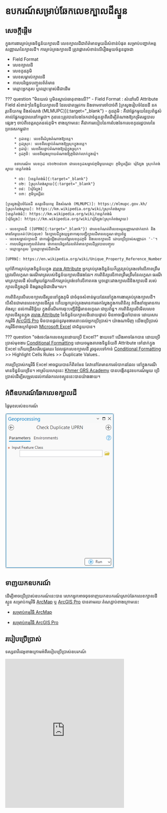 # __ឧបករណ៍សម្រាប់ឆែកលេខក្បាលដីស្ទួន__
## សេចក្តីផ្តើម
ក្នុងការងារគ្រប់គ្រងទិន្នន័យក្បាលដី លេខក្បាលដីជាព័ត៌មានមួយដ៏សំខាន់បំផុត សម្រាប់បញ្ជាក់អត្តសញ្ញាណនៃក្បាលដី។ ការគ្រប់គ្រងក្បាលដី ត្រូវផ្តោតសំខាន់លើរឿងមួយចំនួនដូចជា

- Field Format
- លេខក្បាលដី
- លេខកូដភូមិ
- លេខសម្គាល់ក្បាលដី
- កាលបរិច្ឆេទបញ្ចូលព័ត៌មាន
- ឈ្មោះអ្នកគូស ឬឈ្មោះម្ចាស់ដីជាដើម

??? question "មិនយល់ ឬមិនស្គាល់ធាតុខាងលើ?"
    - Field Format : សំដៅលើ Attribute Field សំខាន់ៗនៃទិន្នន័យក្បាលដី ដែលជាតម្រូវការ និងទាមទារចាំបាច់ពី [ក្រសួងរៀបចំដែនដី នគរូបនីយកម្ម និងសំណង់ (MLMUPC)]{:target="_blank"}
    - កូដភូមិ : គឺជាផ្នែកមួយនៃប្រព័ន្ធសំគាល់ផ្នែករដ្ឋបាលនៅកម្ពុជា។ កូដនេះត្រូវបានបែងចែកជាចំនួនគ្នាពីរដើម្បីតំណាងឱ្យកម្រិតរដ្ឋបាលផ្សេងៗ ចាប់ពីខេត្តរហូតដល់ភូមិ។ ខាងក្រោមនេះ គឺជាការរបៀបនៃការបែងចែកលេខកូដរដ្ឋបាលនៃប្រទេសកម្ពុជា៖

        * កូដខេត្ត: លេខពីរដំបូងតំណាងឱ្យខេត្ត។
        * កូដស្រុក: លេខពីរបន្ទាប់តំណាងឱ្យស្រុកក្នុងខេត្ត។
        * កូដឃុំ: លេខពីរបន្ទាប់តំណាងឱ្យឃុំក្នុងស្រុក។
        * កូដភូមិ: លេខពីរចុងក្រោយតំណាងឱ្យភូមិជាក់លាក់ក្នុងឃុំ។

        ឧទាហរណ៍៖ លេខកូដ ០៦០២០៨០៣ ជាលេខកូដសម្គាល់ភូមិមួយឈ្មោះ ភូមិឬស្សីជះ ឃុំត្បែង ស្រុកកំពង់ស្វាយ ខេត្តកំពង់ធំ

        * ០៦: [ខេត្តកំពង់ធំ]{:target="_blank"}
        * ០២: [ស្រុកកំពង់ស្វាយ]{:target="_blank"}
        * ០៨: [ឃុំត្បែង]
        * ០៣: ភូមិឬស្សីជះ
    
    [ក្រសួងរៀបចំដែនដី នគរូបនីយកម្ម និងសំណង់ (MLMUPC)]: https://mlmupc.gov.kh/
    [ស្រុកកំពង់ស្វាយ]: https://km.wikipedia.org/wiki/ស្រុកកំពង់ស្វាយ
    [ខេត្តកំពង់ធំ]: https://km.wikipedia.org/wiki/ខេត្តកំពង់ធំ
    [ឃុំត្បែង]: https://km.wikipedia.org/wiki/ឃុំត្បែង(ស្រុកកំពង់ស្វាយ)
    
    - លេខក្បាលដី ([UPRN]{:target="_blank"}) ជាលេខកំណត់ពីលេខអត្តសញ្ញាណជាក់លាក់​ និង មានតែមួយគត់(Unique) នៃក្បាលដីក្នុងយុទ្ធនាការចុះបញ្ជីក្បាលដីមានលក្ខណៈជាប្រព័ន្ធ
    - លេខសម្គាល់ក្បាលដី ជាការផ្គុំឡើងដោយតម្លៃលេខកូដភូមិ និងលេខក្បាលដី ដោយប្រើប្រាស់សញ្ញាដក '-'។
    - កាលបរិច្ឆេទបញ្ចូលព័ត៌មាន ជាកាលបរិច្ឆេទដែលព័ត៌មានក្បាលដីត្រូវបានបញ្ចូល
    - ឈ្មោះអ្នកគូស ឬឈ្មោះម្ចាស់ដីជាដើម

    [UPRN]: https://en.wikipedia.org/wiki/Unique_Property_Reference_Number

ក្រៅពីការគ្រប់គ្រងទិន្នន័យក្នុង [តារាង Attribute] អ្នកគ្រប់គ្រងទិន្នន័យក៏ត្រូវគ្រប់គ្រងទៅលើភាពត្រឹមត្រូវលើលក្ខណៈធរណីមាត្ររបស់ទិន្នន័យក្បាលដីផងដែរ។ ការពិនិត្យលើភាពត្រឹមត្រឹមនៃលក្ខណៈធរណីមាត្រក្បាលដី សំដៅមួយផ្នែកលើការគ្រប់គ្រង់ទៅលើភាពគង ឬចន្លោះរវាងក្បាលដីនិងក្បាលដី របស់ក្បាលដីក្នុងភូមិ និងឆ្លងភូមិជាដើម។ល។

ការពិនិត្យលើលេខក្បាលដីស្ទួននៅក្នុងភូមិ ជាចំនុចសំខាន់មួយដែរនៅក្នុងការងារគ្រប់គ្រងក្បាលដី។ បើសិនជាមានលេខក្បាលដីស្ទួន ហើយអ្នកគ្រប់គ្រងមានការឆកល្វែងក្នុងការពិនិត្យ វានឹងនាំឲ្យមានការរាំងស្ទះ ដល់ការវិនិច្ឆ័យ ក្នុងដំណើរការចុះបញ្ជីដីធ្លីមានលក្ខណៈជាប្រព័ន្ធ។ ការពិនិត្យលើមើលលេខក្បាលដីស្ទួនក្នុង [តារាង Attribute] នៃទិន្នន័យក្បាលដីដោយផ្ទាល់ មិនអាចធ្វើទៅបានទេ ដោយសារកម្មវិធី [ArcGIS Pro] មិនបានផ្តល់នូវមុខងារនោះដល់អ្នកប្រើប្រាស់។ យ៉ាងណាមិញ យើងប្រើប្រាស់កម្មវិធីខាងក្រៅដូចជា [Microsoft Excel] ជាជំនួយបាន។

??? question "ចង់ចេះឆែកលេខស្ទួនដោយប្រើ Excel?"
    ងាយទេ!! យើងអាចឆែកបាន ដោយប្រើប្រាស់មុខងារ [Conditional Formatting] ដោយចម្លងតារាងទិន្នន័យពី Attribute ទៅដាក់ក្នុង Excel ហើយជ្រើសរើសជួរឈរ ដែលផ្ទុកលេខក្បាលដី រួចចូលទៅកាន់ [Conditional Formatting] >> Highlight Cells Rules >> Duplicate Values..

[តារាង Attribute]: https://support.esri.com/en-us/gis-dictionary/attribute-table
[Microsoft Excel]: https://en.wikipedia.org/wiki/Microsoft_Excel
[Conditional Formatting]: https://support.microsoft.com/en-us/office/use-conditional-formatting-to-highlight-information-in-excel-fed60dfa-1d3f-4e13-9ecb-f1951ff89d7f

ការប្រើប្រាស់កម្មវិធី Excel អាចជួយបានក៏ពិតមែន តែវានៅតែមានការលំបាកដដែល នៅក្នុងករណីមានទិន្នន័យច្រើន។ អាស្រ័យហេតុនេះ [Khmer GRS Academy] បានបង្កើតនូវឧបករណ៍មួយ ប្រើប្រាស់ដើម្បីសម្រួលដល់ការឆែកលេខស្ទួននេះបានយ៉ាងងាយ។

[Khmer GRS Academy]: https://www.khmergrs.com/

## អំពីឧបករណ៍ឆែកលេខក្បាលដី

ផ្ទៃមុខរបស់ឧបករណ៍

![tool-interface](toolinterface.png)

## ទាញយកឧបករណ៍
ដើម្បីអាចប្រើប្រាស់ឧបករណ៍នេះបាន លោកអ្នកអាចចុចទាញយកឧបករណ៍ស្រាប់ឆែកលេខក្បាលដីស្ទួន សម្រាប់កម្មវិធី [ArcMap] ឬ [ArcGIS Pro] បានតាមរយៈតំណភ្ជាប់ខាងក្រោមនេះ

- [សម្រាប់កម្មវិធី ArcMap]
- [សម្រាប់កម្មវិធី ArcGIS Pro]

    [ArcMap]: https://desktop.arcgis.com/en/arcmap/latest/map/main/what-is-arcmap-.htm#:~:text=ArcMap%20represents%20geographic%20information%20as,symbol%20legend%2C%20and%20so%20on.
    [ArcGIS Pro]: https://www.esri.com/en-us/arcgis/products/arcgis-pro/overview
    [សម្រាប់កម្មវិធី ArcMap]: https://t.me/khmergisacademychannel/386
    [សម្រាប់កម្មវិធី ArcGIS Pro]: https://t.me/khmergisacademychannel/386

## របៀបប្រើប្រាស់
ទស្សនាវីដេអូខាងក្រោមអំពីរបៀបប្រើប្រាស់ឧបរកណ៍

<iframe src="https://www.facebook.com/plugins/video.php?height=476&href=https%3A%2F%2Fwww.facebook.com%2Fkhmergisacademy%2Fvideos%2F942118084777875%2F&show_text=false&width=380&t=0" width="380" height="476" style="border:none;overflow:hidden" scrolling="no" frameborder="0" allowfullscreen="true" allow="autoplay; clipboard-write; encrypted-media; picture-in-picture; web-share" allowFullScreen="true"></iframe>